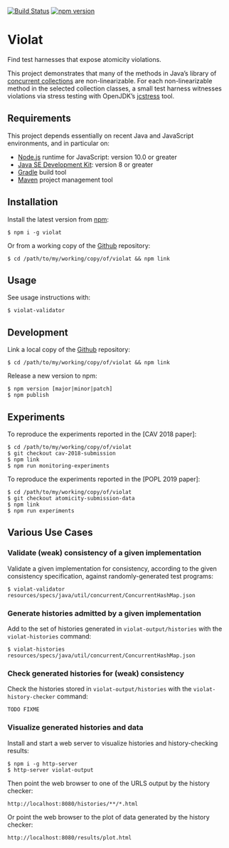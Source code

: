 [![Build Status](https://travis-ci.org/michael-emmi/violat.svg?branch=master)](https://travis-ci.org/michael-emmi/violat)
[![npm version](https://badge.fury.io/js/violat.svg)](https://badge.fury.io/js/violat)

# Violat
Find test harnesses that expose atomicity violations.

This project demonstrates that many of the methods in Java’s library of
[concurrent collections][] are non-linearizable. For each non-linearizable
method in the selected collection classes, a small test harness witnesses
violations via stress testing with OpenJDK’s [jcstress][] tool.

## Requirements

This project depends essentially on recent Java and JavaScript environments, and in particular on:

* [Node.js] runtime for JavaScript: version 10.0 or greater
* [Java SE Development Kit]: version 8 or greater
* [Gradle] build tool
* [Maven] project management tool

## Installation

Install the latest version from [npm]:

    $ npm i -g violat
    
Or from a working copy of the [Github] repository:

    $ cd /path/to/my/working/copy/of/violat && npm link

## Usage

See usage instructions with:

    $ violat-validator

## Development

Link a local copy of the [Github] repository:

    $ cd /path/to/my/working/copy/of/violat && npm link

Release a new version to npm:

    $ npm version [major|minor|patch]
    $ npm publish

## Experiments

To reproduce the experiments reported in the [CAV 2018 paper]:

    $ cd /path/to/my/working/copy/of/violat
    $ git checkout cav-2018-submission
    $ npm link
    $ npm run monitoring-experiments

To reproduce the experiments reported in the [POPL 2019 paper]:

    $ cd /path/to/my/working/copy/of/violat
    $ git checkout atomicity-submission-data
    $ npm link
    $ npm run experiments

## Various Use Cases

### Validate (weak) consistency of a given implementation

Validate a given implementation for consistency, according to the given consistency specification, against randomly-generated test programs:

    $ violat-validator resources/specs/java/util/concurrent/ConcurrentHashMap.json

### Generate histories admitted by a given implementation

Add to the set of histories generated in `violat-output/histories` with the `violat-histories` command:

    $ violat-histories resources/specs/java/util/concurrent/ConcurrentHashMap.json

    
### Check generated histories for (weak) consistency

Check the histories stored in `violat-output/histories` with the `violat-history-checker` command:

    TODO FIXME

### Visualize generated histories and data

Install and start a web server to visualize histories and history-checking results:

    $ npm i -g http-server
    $ http-server violat-output

Then point the web browser to one of the URLS output by the history checker:

    http://localhost:8080/histories/**/*.html

Or point the web browser to the plot of data generated by the history checker:

    http://localhost:8080/results/plot.html


[Node.js]: https://nodejs.org
[npm]: https://www.npmjs.com
[Github]: https://github.com/michael-emmi/violat
[concurrent collections]: https://docs.oracle.com/javase/8/docs/api/java/util/concurrent/package-summary.html
[Java SE Development Kit]: http://www.oracle.com/technetwork/java/javase
[Gradle]: http://gradle.org
[Maven]: https://maven.apache.org
[jcstress]: http://openjdk.java.net/projects/code-tools/jcstress/
